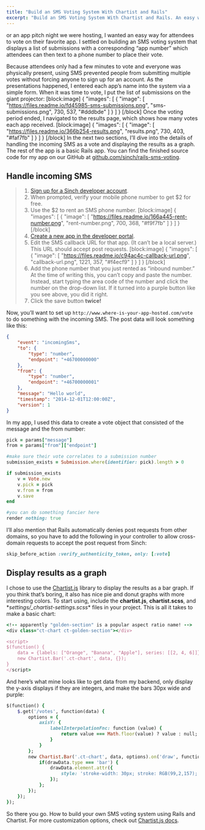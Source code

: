 ```yaml
---
title: "Build an SMS Voting System With Chartist and Rails"
excerpt: "Build an SMS Voting System With Chartist and Rails. An easy way to let users vote. This tutorial we will be building an SMS voting system that displays a list of submissions with a corresponding “app number” which attendees can then text to a phone number to place their vote."
---
```

or an app pitch night we were hosting, I wanted an easy way for attendees to vote on their favorite app. I settled on building an SMS voting system that displays a list of submissions with a corresponding “app number” which attendees can then text to a phone number to place their vote.

Because attendees only had a few minutes to vote and everyone was physically present, using SMS prevented people from submitting multiple votes without forcing anyone to sign up for an account. As the presentations happened, I entered each app’s name into the system via a simple form. When it was time to vote, I put the list of submissions on the giant projector:
[block:image]
{
  "images": [
    {
      "image": [
        "https://files.readme.io/fd45985-sms-submissions.png",
        "sms-submissions.png",
        730,
        537,
        "#dddbde"
      ]
    }
  ]
}
[/block]
Once the voting period ended, I navigated to the results page, which shows how many votes each app received.
[block:image]
{
  "images": [
    {
      "image": [
        "https://files.readme.io/366b254-results.png",
        "results.png",
        730,
        403,
        "#faf7fb"
      ]
    }
  ]
}
[/block]
In the next two sections, I’ll dive into the details of handling the incoming SMS as a vote and displaying the results as a graph. The rest of the app is a basic Rails app. You can find the finished source code for my app on our GitHub at [github.com/sinch/rails-sms-voting](https://github.com/sinch/rails-sms-voting).

## Handle incoming SMS

> 1.  [Sign up for a Sinch developer account](https://portal.sinch.com/#/signup).
> 2.  When prompted, verify your mobile phone number to get $2 for free.
> 3.  Use the $2 to rent an SMS phone number.
[block:image]
{
  "images": [
    {
      "image": [
        "https://files.readme.io/166a445-rent-number.png",
        "rent-number.png",
        700,
        368,
        "#f9f7fb"
      ]
    }
  ]
}
[/block]
> 4.  [Create a new app in the developer portal](https://portal.sinch.com/#/login).
> 5.  Edit the SMS callback URL for that app. (It can’t be a local server.) This URL should accept post requests.
[block:image]
{
  "images": [
    {
      "image": [
        "https://files.readme.io/c94ac4c-callback-url.png",
        "callback-url.png",
        1221,
        357,
        "#f4ecf9"
      ]
    }
  ]
}
[/block]
> 6.  Add the phone number that you just rented as “inbound number.” At the time of writing this, you can’t copy and paste the number. Instead, start typing the area code of the number and click the number on the drop-down list. If it turned into a purple button like you see above, you did it right.
> 7.  Click the save button **twice\!**

Now, you’ll want to set up `http://www.where-is-your-app-hosted.com/vote` to do something with the incoming SMS. The post data will look something like this:

```json
{
    "event": "incomingSms",
    "to": {
        "type": "number",
        "endpoint": "+46700000000"
    },
    "from": {
        "type": "number",
        "endpoint": "+46700000001"
    },
    "message": "Hello world",
    "timestamp": "2014-12-01T12:00:00Z",
    "version": 1
}
```

In my app, I used this data to create a vote object that consisted of the message and the from number:

```ruby
pick = params["message"]
from = params["from"]["endpoint"]

#make sure their vote correlates to a submission number
submission_exists = Submission.where(identifier: pick).length > 0

if submission_exists
    v = Vote.new
    v.pick = pick
    v.from = from
    v.save
end

#you can do something fancier here
render nothing: true
```

I’ll also mention that Rails automatically denies post requests from other domains, so you have to add the following in your controller to allow cross-domain requests to accept the post request from Sinch:

```ruby
skip_before_action :verify_authenticity_token, only: [:vote]
```

## Display results as a graph

I chose to use the [Chartist.js](http://gionkunz.github.io/chartist-js/) library to display the results as a bar graph. If you think that’s boring, it also has nice pie and donut graphs with more interesting colors. To start using, include the **chartist.js**, **chartist.scss**, and \**settings/\_chartist-settings.scss*\* files in your project. This is all it takes to make a basic chart:

```ruby
<!-- apparently "golden-section" is a popular aspect ratio name! -->
<div class="ct-chart ct-golden-section"></div>

<script>
$(function() {
    data = {labels: ["Orange", "Banana", "Apple"], series: [[2, 4, 6]]}
    new Chartist.Bar('.ct-chart', data, {});
}
</script>
```

And here’s what mine looks like to get data from my backend, only display the y-axis displays if they are integers, and make the bars 30px wide and purple:

```ruby
$(function() {
    $.get('/votes', function(data) {
        options = {
            axisY: {
                labelInterpolationFnc: function (value) {
                    return value === Math.floor(value) ? value : null;
                }
            }
        };
        new Chartist.Bar('.ct-chart', data, options).on('draw', function(drawData) {
            if(drawData.type === 'bar') {
                drawData.element.attr({
                    style: 'stroke-width: 30px; stroke: RGB(99,2,157);'
                });
            };
        });
    });
});
```

So there you go. How to build your own SMS voting system using Rails and Chartist. For more customization options, check out [Chartist.js docs](http://gionkunz.github.io/chartist-js/api-documentation.html).